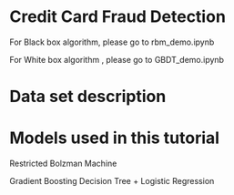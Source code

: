 # Credit Card Fraud Detection

For Black box algorithm, please go to rbm_demo.ipynb

For White box algorithm , please go to GBDT_demo.ipynb
# Data set description 



# Models used in this tutorial 

Restricted Bolzman Machine

Gradient Boosting Decision Tree + Logistic Regression

